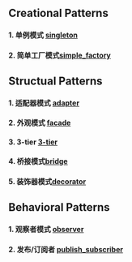 ## Creational Patterns

#### 1. 单例模式 [singleton](./singleton.py)
#### 2. 简单工厂模式[simple_factory](./simple_factory.py)

## Structual Patterns

#### 1. 适配器模式 [adapter](./adapter.py)
#### 2. 外观模式 [facade](./facade.py)
#### 3. 3-tier [3-tier](./3-tier.py)
#### 4. 桥接模式[bridge](./bridge.py)
#### 5. 装饰器模式[decorator](./decorator.py)


## Behavioral Patterns

#### 1. 观察者模式 [observer](./obsever.py)
#### 2. 发布/订阅者 [publish_subscriber](./publish_subscriber.py)

